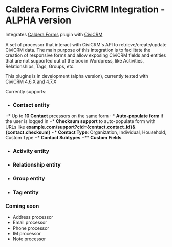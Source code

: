 # Caldera Forms CiviCRM Integration - ALPHA version
Integrates [Caldera Forms](https://en-gb.wordpress.org/plugins/caldera-forms/ "Caldera Forms Wordpress plugin") plugin with [CiviCRM](https://civicrm.org/ "Open Source CRM")

A set of processor that interact with CiviCRM's API to retrieve/create/update CiviCRM data.
The main purpose of this integration is to facilitate the creation of responsive forms and allow exposing CiviCRM fields and entities that are not supported out of the box in Wordpress, like Activities, Relationships, Tags, Groups, etc.

This plugins is in development (alpha version), currently tested with CiviCRM 4.6.X and 4.7.X

Currently supports:

+ ### Contact entity
⋅⋅* Up to **10 Contact** prcessors on the same form
⋅⋅* **Auto-populate form** if the user is logged in
⋅⋅* **Checksum support** to auto-populate form with URLs like **example.com/support?cid={contact.contact_id}&{contact.checksum}**
⋅⋅* **Contact Type**: Organization, Individual, Household, Custom Type
⋅⋅* **Contact Subtypes**
⋅⋅** **Custom Fields**

* ### Activity entity
* ### Relationship entity
* ### Group entity
* ### Tag entity

### Coming soon
+ Address processor
+ Email processor
+ Phone processor
+ IM processor
+ Note processor
